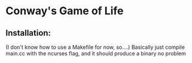 # Conway's Game of Life

## Installation:
(I don't know how to use a Makefile for now, so....)
Basically just compile main.cc with the ncurses flag, and it should produce a binary no problem
